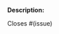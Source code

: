 [//]: # (These are comments and are used for reference and will not show up in the PR)

**Description:** 

[//]: # (Include a summary of the change and which issue is fixed. List any dependencies that are required for this change)

[//]: # (Replace with your issue id to automatically close given issue number upon closing PR)
Closes #(issue)  
